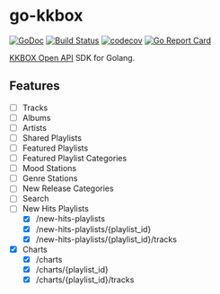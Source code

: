 # go-kkbox

[![GoDoc](https://godoc.org/github.com/appleboy/go-kkbox?status.svg)](https://godoc.org/github.com/appleboy/go-kkbox)
[![Build Status](http://drone.wu-boy.com/api/badges/appleboy/go-kkbox/status.svg)](http://drone.wu-boy.com/appleboy/go-kkbox)
[![codecov](https://codecov.io/gh/appleboy/go-kkbox/branch/master/graph/badge.svg)](https://codecov.io/gh/appleboy/go-kkbox)
[![Go Report Card](https://goreportcard.com/badge/github.com/appleboy/go-kkbox)](https://goreportcard.com/report/github.com/appleboy/go-kkbox)

[KKBOX Open API](https://docs-en.kkbox.codes/) SDK for Golang.

## Features

* [ ] Tracks
* [ ] Albums
* [ ] Artists
* [ ] Shared Playlists
* [ ] Featured Playlists
* [ ] Featured Playlist Categories
* [ ] Mood Stations
* [ ] Genre Stations
* [ ] New Release Categories
* [ ] Search
* [ ] New Hits Playlists
  - [x] /new-hits-playlists
  - [x] /new-hits-playlists/{playlist_id}
  - [x] /new-hits-playlists/{playlist_id}/tracks
* [x] Charts
  - [x] /charts
  - [x] /charts/{playlist_id}
  - [x] /charts/{playlist_id}/tracks
